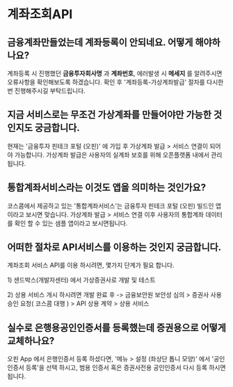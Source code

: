 # 계좌조회API

## 금융계좌만들었는데 계좌등록이 안되네요. 어떻게 해야하나요? 

계좌등록 시 진행했던 **금융투자회사명** 과 **계좌번호**,  에러발생 시 **메세지** 를 알려주시면  오류사항을 확인해보도록 하겠습니다. 확인 후  '계좌등록-가상계좌발급' 절차를 다시한번 진행해주시길 부탁드립니다.

## 지금 서비스로는 무조건 가상계좌를 만들어야만 가능한 것인지도 궁금합니다.

현재는 '금융투자 핀테크 포털 \(오핀\)' 에 가입 후 가상계좌 발급 &gt; 서비스 연결이 되어야 가능합니다. 가상계좌 발급은 사용자의 실계좌 보호를 위해 오픈플랫폼 내에서 관리 됩니다.

## 통합계좌서비스라는 이것도 앱을 의미하는 것인가요?

코스콤에서 제공하고 있는 '통합계좌서비스'는 금융투자 핀테크 포털 \(오핀\) 빌드인 앱이라고 보시면 맞습니다. 가상계좌 발급 &gt; 서비스 연결 이후 사용자의 통합계좌 데이터를 확인 할 수 있는 샘플 앱이라고 보시면됩니다.

## 어떠한 절차로 API서비스를 이용하는 것인지 궁금합니다.

계좌조회 서비스 API를 이용 하시려면, 몇가지 단계가 필요 합니다.

 1\) 샌드박스\(개발자센터\) 에서 가상증권사로 개발 및 테스트

 2\) 상용 서비스 개시 하시려면 개발 완료 후 -&gt; 금융보안원 보안성 심의 &gt; 증권사 사용 승인 요청\( 코스콤 대행 \) &gt; API 상용 계약 &gt; 상용 서비스

## 실수로 은행용공인인증서를 등록했는데 증권용으로 어떻게 교체하나요?

오핀 App 에서 은행인증서 등록 하셨다면,  '메뉴 &gt; 설정 \(좌상단 톱니 모양\)' 에서 '공인인증서 등록'을 선택 하시고,  범용 인증서 혹은 증권사전용 공인인증서 다시 등록 하시면 됩니다.

